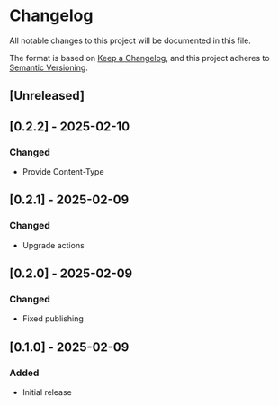 # Changelog
All notable changes to this project will be documented in this file.

The format is based on [Keep a Changelog](https://keepachangelog.com/en/1.0.0/),
and this project adheres to [Semantic Versioning](https://semver.org/spec/v2.0.0.html).

## [Unreleased]

## [0.2.2] - 2025-02-10
### Changed
- Provide Content-Type

## [0.2.1] - 2025-02-09
### Changed
- Upgrade actions

## [0.2.0] - 2025-02-09
### Changed
- Fixed publishing

## [0.1.0] - 2025-02-09
### Added
- Initial release
